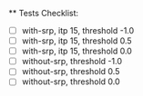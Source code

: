 ** Tests Checklist:
- [ ] with-srp, itp 15, threshold -1.0
- [ ] with-srp, itp 15, threshold 0.5
- [ ] with-srp, itp 15, threshold 0.0
- [ ] without-srp, threshold -1.0
- [ ] without-srp, threshold 0.5
- [ ] without-srp, threshold 0.0

